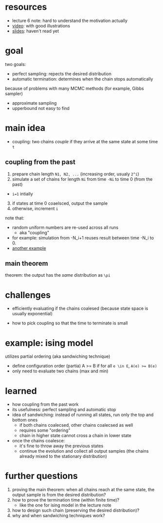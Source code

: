 # resources

- lecture 6 note: hard to understand the motivation actually
- [video](https://www.youtube.com/watch?v=8jU5tpoS7VE): with good illustrations
- [slides](http://www.cs.tau.ac.il/~amnon/Classes/2010-Seminar-Random-Walk/Presentations/Propp-Wilson.pdf): haven't read yet

# goal

two goals:

- perfect sampling: repects the desired distribution
- automatic termination:  determines when the chain stops automatically

because of problems with many MCMC methods (for example, Gibbs sampler)

- approximate sampling
- upperbound not easy to find

# main idea

- coupling: two chains *couple* if they arrive at the same state at some time `t`


## coupling from the past

1. prepare chain length `N1, N2, ...` (increasing order, usualy `2^i`)
2. simulate a set of chains for length `Ni` from time `-Ni` to time 0 (from the past)
  - `i=1` intially
3. if states at time 0 coaelsced, output the sample
4. otherwise, increment `i`

note that:

- random uniform numbers are re-used across all runs
  - aka "coupling"
- for example: simulation from -N_i+1 reuses result between time -N_i to 0.
- [another example](https://youtu.be/8jU5tpoS7VE?t=7m3s)

## main theorem

theorem: the output has the *same* distribution as `\pi`

# challenges

- efficiently evaluating if the chains coalesed (because state space is usually exponential)

- how to pick coupling so that the time to terminate is small

# example: ising model

utilizes partial ordering (aka sandwiching technique)

- define configuration order (partia) A >= B if for all `e \in E`, `A(e) >= B(e)`
- only need to evaluate two chains (max and min)

# learned

- how coupling from the past work
- its usefulness: perfect sampling and automatic stop
- idea of sandwiching: instead of running all states, run only the top and bottom ones
  - if both chains coalecsed, other chains coalecsed as well
  - requires some "ordering"
  - chain in higher state cannot cross a chain in lower state
- once the chains coalesce:
  - it's fine to throw away the previous states
  - continue the evolution and collect all output samples (the chains already mixed to the stationary distribution)
  
# further questions

1. proving the main theorem: when all chains reach at the same state, the output sample is from the desired distribution?
2. how to prove the termination time (within finite time)?
   - like the one for ising model in the lecture note
3. how to design such chain (preserving the desired distribution)?
4. why and when sandwiching techniques work?


